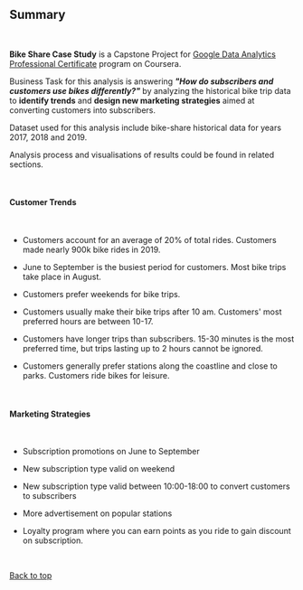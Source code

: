 ##  Summary

<br />

**Bike Share Case Study** is a Capstone Project for [Google Data Analytics Professional Certificate](https://www.coursera.org/professional-certificates/google-data-analytics) program on Coursera.

Business Task for this analysis is answering ***"How do subscribers and customers use bikes differently?"***
by analyzing the historical bike trip data to **identify trends** and **design new marketing strategies** aimed at converting customers into subscribers.

Dataset used for this analysis include bike-share historical data for years 2017, 2018 and 2019.

Analysis process and visualisations of results could be found in related sections.

<br />

####  Customer Trends

<br />

- Customers account for an average of 20% of total rides. Customers made nearly 900k bike rides in 2019. 

- June to September is the busiest period for customers. Most bike trips take place in August. 

- Customers prefer weekends for bike trips. 

- Customers usually make their bike trips after 10 am. Customers' most preferred hours are between 10-17. 

- Customers have longer trips than subscribers. 15-30 minutes is the most preferred time, but trips lasting up to 2 hours cannot be ignored. 

- Customers generally prefer stations along the coastline and close to parks. Customers ride bikes for leisure. 

<br />

#### Marketing Strategies

<br />

- Subscription promotions on June to September 

- New subscription type valid on weekend 

- New subscription type valid between 10:00-18:00 to convert customers to subscribers 

- More advertisement on popular stations 

- Loyalty program where you can earn points as you ride to gain discount on subscription. 

<br />

[Back to top](#summary)
